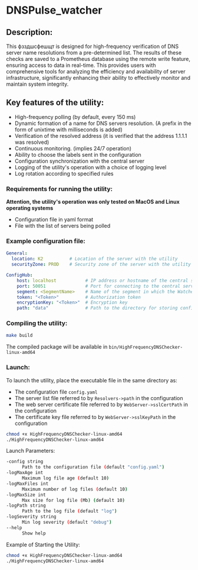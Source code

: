# DNSPulse_watcher

## Description:
This фзздшсфешщт is designed for high-frequency verification of DNS server name resolutions from a pre-determined list. The results of these checks are saved to a Prometheus database using the remote write feature, ensuring access to data in real-time. This provides users with comprehensive tools for analyzing the efficiency and availability of server infrastructure, significantly enhancing their ability to effectively monitor and maintain system integrity.

## Key features of the utility:
- High-frequency polling (by default, every 150 ms)
- Dynamic formation of a name for DNS servers resolution. (A prefix in the form of unixtime with milliseconds is added)
- Verification of the resolved address (it is verified that the address 1.1.1.1 was resolved)
- Continuous monitoring. (implies 24/7 operation)
- Ability to choose the labels sent in the configuration
- Configuration synchronization with the central server
- Logging of the utility's operation with a choice of logging level
- Log rotation according to specified rules

### Requirements for running the utility:
**Attention, the utility's operation was only tested on MacOS and Linux operating systems**

- Configuration file in yaml format
- File with the list of servers being polled

### Example configuration file:
```yaml
General:
  location: K2          # Location of the server with the utility
  securityZone: PROD    # Security zone of the server with the utility

ConfigHub:
    host: localhost           # IP address or hostname of the central server
    port: 50051               # Port for connecting to the central server
    segment: <SegmentName>    # Name of the segment in which the Watcher is located
    token: "<Token>"          # Authorization token
    encryptionKey: "<Token>"  # Encryption key
    path: "data"              # Path to the directory for storing configuration data and the list of servers polled from the central server
```


### Compiling the utility:
```bash
make build
```
The compiled package will be available in `bin/HighFrequencyDNSChecker-linux-amd64`

### Launch:
To launch the utility, place the executable file in the same directory as:
- The configuration file `config.yaml`
- The server list file referred to by `Resolvers->path` in the configuration
- The web server certificate file referred to by `WebServer->sslCertPath` in the configuration
- The certificate key file referred to by `WebServer->sslKeyPath` in the configuration

```bash
chmod +x HighFrequencyDNSChecker-linux-amd64
./HighFrequencyDNSChecker-linux-amd64
```

Launch Parameters:
```bash
-config string
      Path to the configuration file (default "config.yaml")
-logMaxAge int
      Maximum log file age (default 10)
-logMaxFiles int
      Maximum number of log files (default 10)
-logMaxSize int
      Max size for log file (Mb) (default 10)
-logPath string
      Path to the log file (default "log")
-logSeverity string
      Min log severity (default "debug")
--help 
      Show help
```

Example of Starting the Utility:
```bash
chmod +x HighFrequencyDNSChecker-linux-amd64
./HighFrequencyDNSChecker-linux-amd64
```